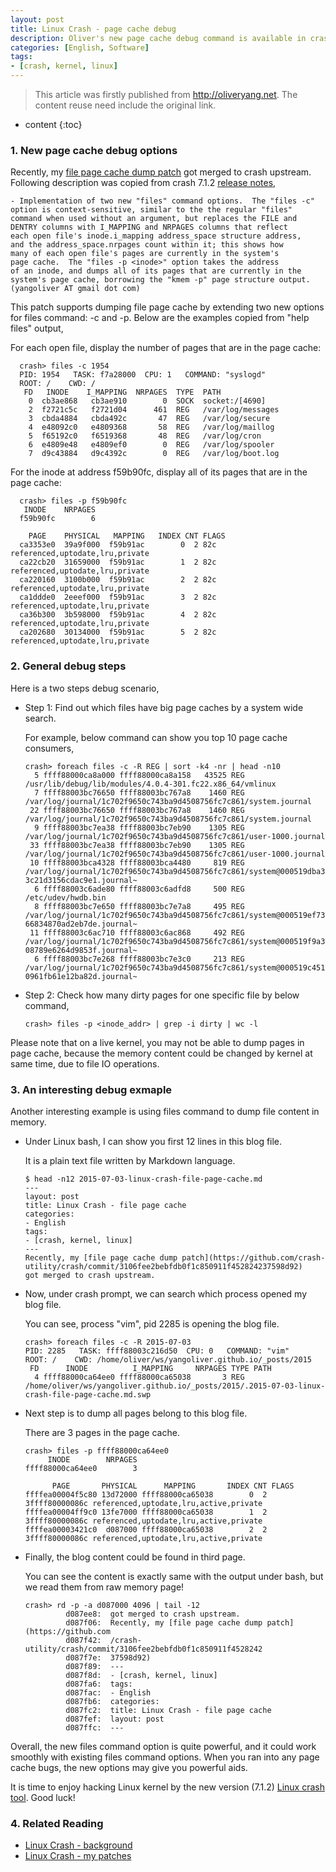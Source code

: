 ```yaml
---
layout: post
title: Linux Crash - page cache debug
description: Oliver's new page cache debug command is available in crash. The artile shows how to use it for kernel debug.
categories: [English, Software]
tags:
- [crash, kernel, linux]
---
```


>This article was firstly published from <http://oliveryang.net>. The content reuse need include the original link.

* content
{:toc}

### 1. New page cache debug options

Recently, my [file page cache dump patch](https://github.com/crash-utility/crash/commit/3106fee2bebfdb0f1c850911f452824237598d92)
got merged to crash upstream.
Following description was copied from crash 7.1.2 [release notes](http://people.redhat.com/anderson/crash.changelog.html),

	- Implementation of two new "files" command options.  The "files -c"
	option is context-sensitive, similar to the the regular "files"
	command when used without an argument, but replaces the FILE and
	DENTRY columns with I_MAPPING and NRPAGES columns that reflect
	each open file's inode.i_mapping address_space structure address,
	and the address_space.nrpages count within it; this shows how
	many of each open file's pages are currently in the system's
	page cache.  The "files -p <inode>" option takes the address
	of an inode, and dumps all of its pages that are currently in the
	system's page cache, borrowing the "kmem -p" page structure output.
	(yangoliver AT gmail dot com)

This patch supports dumping file page cache by extending two new options for files command: -c and -p.
Below are the examples copied from "help files" output,

For each open file, display the number of pages that are in the page cache:

      crash> files -c 1954
      PID: 1954   TASK: f7a28000  CPU: 1   COMMAND: "syslogd"
      ROOT: /    CWD: /
       FD   INODE    I_MAPPING  NRPAGES  TYPE  PATH
        0  cb3ae868   cb3ae910        0  SOCK  socket:/[4690]
        2  f2721c5c   f2721d04      461  REG   /var/log/messages
        3  cbda4884   cbda492c       47  REG   /var/log/secure
        4  e48092c0   e4809368       58  REG   /var/log/maillog
        5  f65192c0   f6519368       48  REG   /var/log/cron
        6  e4809e48   e4809ef0        0  REG   /var/log/spooler
        7  d9c43884   d9c4392c        0  REG   /var/log/boot.log

For the inode at address f59b90fc, display all of its pages that are in
the page cache:

      crash> files -p f59b90fc
       INODE    NRPAGES
      f59b90fc        6

        PAGE    PHYSICAL   MAPPING   INDEX CNT FLAGS
      ca3353e0  39a9f000  f59b91ac        0  2 82c referenced,uptodate,lru,private
      ca22cb20  31659000  f59b91ac        1  2 82c referenced,uptodate,lru,private
      ca220160  3100b000  f59b91ac        2  2 82c referenced,uptodate,lru,private
      ca1ddde0  2eeef000  f59b91ac        3  2 82c referenced,uptodate,lru,private
      ca36b300  3b598000  f59b91ac        4  2 82c referenced,uptodate,lru,private
      ca202680  30134000  f59b91ac        5  2 82c referenced,uptodate,lru,private

### 2. General debug steps

Here is a two steps debug scenario,

- Step 1: Find out which files have big page caches by a system wide search.

  For example, below command can show you top 10 page cache consumers,

      crash> foreach files -c -R REG | sort -k4 -nr | head -n10
        5 ffff88000ca8a000 ffff88000ca8a158   43525 REG  /usr/lib/debug/lib/modules/4.0.4-301.fc22.x86_64/vmlinux
        7 ffff88003bc76650 ffff88003bc767a8    1460 REG  /var/log/journal/1c702f9650c743ba9d4508756fc7c861/system.journal
       22 ffff88003bc76650 ffff88003bc767a8    1460 REG  /var/log/journal/1c702f9650c743ba9d4508756fc7c861/system.journal
        9 ffff88003bc7ea38 ffff88003bc7eb90    1305 REG  /var/log/journal/1c702f9650c743ba9d4508756fc7c861/user-1000.journal
       33 ffff88003bc7ea38 ffff88003bc7eb90    1305 REG  /var/log/journal/1c702f9650c743ba9d4508756fc7c861/user-1000.journal
       10 ffff88003bca4328 ffff88003bca4480     819 REG  /var/log/journal/1c702f9650c743ba9d4508756fc7c861/system@000519dba3929edf-3c21d3156cdac9e1.journal~
        6 ffff88003c6ade80 ffff88003c6adfd8     500 REG  /etc/udev/hwdb.bin
        8 ffff88003bc7e650 ffff88003bc7e7a8     495 REG  /var/log/journal/1c702f9650c743ba9d4508756fc7c861/system@000519ef739145cf-66834870ad2eb7de.journal~
       11 ffff88003c6ac710 ffff88003c6ac868     492 REG  /var/log/journal/1c702f9650c743ba9d4508756fc7c861/system@000519f9a34ea968-08789e6264d9853f.journal~
        6 ffff88003bc7e268 ffff88003bc7e3c0     213 REG  /var/log/journal/1c702f9650c743ba9d4508756fc7c861/system@000519c451c742e0-0961fb61e12ba82d.journal~

- Step 2: Check how many dirty pages for one specific file by below command,


	  crash> files -p <inode_addr> | grep -i dirty | wc -l


Please note that on a live kernel, you may not be able to dump pages in page cache, because the memory content could be
changed by kernel at same time, due to file IO operations.

### 3. An interesting debug exmaple

Another interesting example is using files command to dump file content in memory.

- Under Linux bash, I can show you first 12 lines in this blog file. 

  It is a plain text file written by Markdown language.

      $ head -n12 2015-07-03-linux-crash-file-page-cache.md
      ---
      layout: post
      title: Linux Crash - file page cache
      categories:
      - English
      tags:
      - [crash, kernel, linux]
      ---
      Recently, my [file page cache dump patch](https://github.com/crash-utility/crash/commit/3106fee2bebfdb0f1c850911f452824237598d92)
      got merged to crash upstream.

- Now, under crash prompt, we can search which process opened my blog file. 

  You can see, process "vim", pid 2285 is opening the blog file.

      crash> foreach files -c -R 2015-07-03
      PID: 2285   TASK: ffff88003c216d50  CPU: 0   COMMAND: "vim"
      ROOT: /    CWD: /home/oliver/ws/yangoliver.github.io/_posts/2015
       FD      INODE          I_MAPPING     NRPAGES TYPE PATH
        4 ffff88000ca64ee0 ffff88000ca65038       3 REG  /home/oliver/ws/yangoliver.github.io/_posts/2015/.2015-07-03-linux-crash-file-page-cache.md.swp

- Next step is to dump all pages belong to this blog file.

  There are 3 pages in the page cache.

      crash> files -p ffff88000ca64ee0
           INODE        NRPAGES
      ffff88000ca64ee0        3
  
            PAGE       PHYSICAL      MAPPING       INDEX CNT FLAGS
      ffffea00004f5c80 13d72000 ffff88000ca65038        0  2 3ffff80000086c referenced,uptodate,lru,active,private
      ffffea00004ff9c0 13fe7000 ffff88000ca65038        1  2 3ffff80000086c referenced,uptodate,lru,active,private
      ffffea00003421c0  d087000 ffff88000ca65038        2  2 3ffff80000086c referenced,uptodate,lru,active,private

- Finally, the blog content could be found in third page.

  You can see the content is exactly same with the output under bash, but we read them from raw memory page!

      crash> rd -p -a d087000 4096 | tail -12
               d087ee8:  got merged to crash upstream.
               d087f06:  Recently, my [file page cache dump patch](https://github.com
               d087f42:  /crash-utility/crash/commit/3106fee2bebfdb0f1c850911f4528242
               d087f7e:  37598d92)
               d087f89:  ---
               d087f8d:  - [crash, kernel, linux]
               d087fa6:  tags:
               d087fac:  - English
               d087fb6:  categories:
               d087fc2:  title: Linux Crash - file page cache
               d087fef:  layout: post
               d087ffc:  ---

Overall, the new files command option is quite powerful, and it could work smoothly with existing files command options.
When you ran into any page cache bugs, the new options may give you powerful aids.

It is time to enjoy hacking Linux kernel by the new version (7.1.2) [Linux crash tool](https://github.com/crash-utility/).
Good luck!

### 4. Related Reading

* [Linux Crash - background](http://oliveryang.net/2015/06/linux-crash-background/)
* [Linux Crash - my patches](http://oliveryang.net/2015/06/linux-crash-my-patches/)
